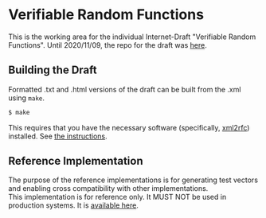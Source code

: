 # Verifiable Random Functions
This is the working area for the individual Internet-Draft "Verifiable Random Functions". Until 2020/11/09, the repo for the draft was [here](https://github.com/fcelda/nsec5-draft).


## Building the Draft

Formatted .txt and .html versions of the draft can be built from the .xml using `make`.

```sh
$ make
```

This requires that you have the necessary software
(specifically, [xml2rfc](https://pypi.python.org/pypi/xml2rfc)) installed.  See
[the instructions](https://github.com/martinthomson/i-d-template/blob/master/doc/SETUP.md).

## Reference Implementation

The purpose of the reference implementations is for generating test vectors and enabling cross compatibility with other implementations.  
This implementation is for reference only. It MUST NOT be used in production systems. It is [available here](https://github.com/reyzin/ecvrf).

